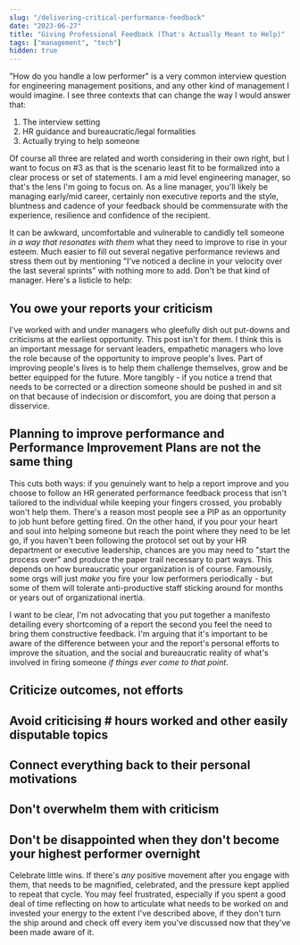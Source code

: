 ```yaml
---
slug: "/delivering-critical-performance-feedback"
date: "2023-06-27"
title: "Giving Professional Feedback (That's Actually Meant to Help)"
tags: ["management", "tech"]
hidden: true
---
```


"How do you handle a low performer" is a very common interview question for engineering management positions, and any
other kind of management I would imagine. I see three contexts that can change the way I would answer that:

1) The interview setting
2) HR guidance and bureaucratic/legal formalities
3) Actually trying to help someone

Of course all three are related and worth considering in their own right, but I want to focus on #3 as that is the
scenario least fit to be formalized into a clear process or set of statements. I am a mid level engineering manager, so
that's the lens I'm going to focus on. As a line manager, you'll likely be managing early/mid career, certainly non
executive reports and the style, bluntness and cadence of your feedback should be commensurate with the experience,
resilience and confidence of the recipient.

It can be awkward, uncomfortable and vulnerable to candidly tell someone *in a way that
resonates with them* what they need to improve to rise in your esteem. Much easier to fill out several negative
performance reviews and stress them out by mentioning "I've noticed a decline in your velocity over the last
several sprints" with nothing more to add. Don't be that kind of manager. Here's a listicle to help:

## You owe your reports your criticism

I've worked with and under managers who gleefully dish out put-downs and criticisms at the earliest opportunity. This post
isn't for them. I think this is an important message for servant leaders, empathetic managers who love the role because
of the opportunity to improve people's lives. Part of improving people's lives is to help them challenge
themselves, grow and be better equipped for the future. More tangibly - if you notice a trend that needs to be corrected
or a direction someone should be pushed in and sit on that because of indecision or discomfort, you are doing that
person a disservice. 

## Planning to improve performance and Performance Improvement Plans are not the same thing

This cuts both ways: if you genuinely want to help a report improve and you choose to follow an HR generated performance
feedback process that isn't tailored to the individual while keeping your fingers crossed, you probably won't help them.
There's a reason most people see a PIP as an opportunity to job hunt before getting fired.
On the other hand, if you pour
your heart and soul into helping someone but reach the point where they need to be let go, if you haven't been following
the protocol set out by your HR department or executive leadership, chances are you may need to "start the process over"
and produce the paper trail necessary to part ways. This depends on how bureaucratic your organization is of course.
Famously, some orgs will just *make* you fire your low performers periodically - but some of them will tolerate
anti-productive staff sticking around for months or years out of organizational inertia.

I want to be clear, I'm not advocating that you put together a manifesto detailing every shortcoming of a report the
second you feel the need to bring them constructive feedback. I'm arguing that it's important to be aware of the
difference between your and the report's personal efforts to improve the situation, and the social and bureaucratic
reality of what's involved in firing someone *if things ever come to that point*.

## Criticize outcomes, not efforts


## Avoid criticising # hours worked and other easily disputable topics


## Connect everything back to their personal motivations

## Don't overwhelm them with criticism


## 


## Don't be disappointed when they don't become your highest performer overnight
Celebrate little wins. If there's *any* positive movement after you engage with them, that needs to be magnified,
celebrated, and the pressure kept applied to repeat that cycle. You may feel frustrated, especially if you spent a good
deal of time reflecting on how to articulate what needs to be worked on and invested your energy to the extent I've
described above, if they don't turn the ship around and check off every item you've discussed now that they've been made
aware of it. 

